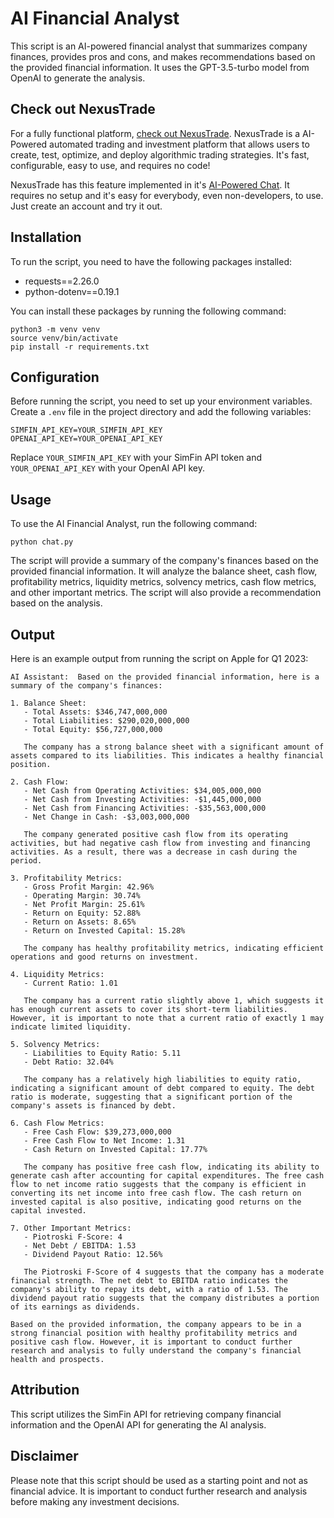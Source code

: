 # AI Financial Analyst

This script is an AI-powered financial analyst that summarizes company finances, provides pros and cons, and makes recommendations based on the provided financial information. It uses the GPT-3.5-turbo model from OpenAI to generate the analysis.

## Check out NexusTrade

For a fully functional platform, [check out NexusTrade](https://nexustrade.io/). NexusTrade is a AI-Powered automated trading and investment platform that allows users to create, test, optimize, and deploy algorithmic trading strategies. It's fast, configurable, easy to use, and requires no code!

NexusTrade has this feature implemented in it's [AI-Powered Chat](https://nexustrade.io/chat). It requires no setup and it's easy for everybody, even non-developers, to use. Just create an account and try it out.

## Installation

To run the script, you need to have the following packages installed:

- requests==2.26.0
- python-dotenv==0.19.1

You can install these packages by running the following command:

```
python3 -m venv venv
source venv/bin/activate
pip install -r requirements.txt
```

## Configuration

Before running the script, you need to set up your environment variables. Create a `.env` file in the project directory and add the following variables:

```
SIMFIN_API_KEY=YOUR_SIMFIN_API_KEY
OPENAI_API_KEY=YOUR_OPENAI_API_KEY
```

Replace `YOUR_SIMFIN_API_KEY` with your SimFin API token and `YOUR_OPENAI_API_KEY` with your OpenAI API key.

## Usage

To use the AI Financial Analyst, run the following command:

```
python chat.py
```

The script will provide a summary of the company's finances based on the provided financial information. It will analyze the balance sheet, cash flow, profitability metrics, liquidity metrics, solvency metrics, cash flow metrics, and other important metrics. The script will also provide a recommendation based on the analysis.

## Output

Here is an example output from running the script on Apple for Q1 2023:

```
AI Assistant:  Based on the provided financial information, here is a summary of the company's finances:

1. Balance Sheet:
   - Total Assets: $346,747,000,000
   - Total Liabilities: $290,020,000,000
   - Total Equity: $56,727,000,000

   The company has a strong balance sheet with a significant amount of assets compared to its liabilities. This indicates a healthy financial position.

2. Cash Flow:
   - Net Cash from Operating Activities: $34,005,000,000
   - Net Cash from Investing Activities: -$1,445,000,000
   - Net Cash from Financing Activities: -$35,563,000,000
   - Net Change in Cash: -$3,003,000,000

   The company generated positive cash flow from its operating activities, but had negative cash flow from investing and financing activities. As a result, there was a decrease in cash during the period.

3. Profitability Metrics:
   - Gross Profit Margin: 42.96%
   - Operating Margin: 30.74%
   - Net Profit Margin: 25.61%
   - Return on Equity: 52.88%
   - Return on Assets: 8.65%
   - Return on Invested Capital: 15.28%

   The company has healthy profitability metrics, indicating efficient operations and good returns on investment.

4. Liquidity Metrics:
   - Current Ratio: 1.01

   The company has a current ratio slightly above 1, which suggests it has enough current assets to cover its short-term liabilities. However, it is important to note that a current ratio of exactly 1 may indicate limited liquidity.

5. Solvency Metrics:
   - Liabilities to Equity Ratio: 5.11
   - Debt Ratio: 32.04%

   The company has a relatively high liabilities to equity ratio, indicating a significant amount of debt compared to equity. The debt ratio is moderate, suggesting that a significant portion of the company's assets is financed by debt.

6. Cash Flow Metrics:
   - Free Cash Flow: $39,273,000,000
   - Free Cash Flow to Net Income: 1.31
   - Cash Return on Invested Capital: 17.77%

   The company has positive free cash flow, indicating its ability to generate cash after accounting for capital expenditures. The free cash flow to net income ratio suggests that the company is efficient in converting its net income into free cash flow. The cash return on invested capital is also positive, indicating good returns on the capital invested.

7. Other Important Metrics:
   - Piotroski F-Score: 4
   - Net Debt / EBITDA: 1.53
   - Dividend Payout Ratio: 12.56%

   The Piotroski F-Score of 4 suggests that the company has a moderate financial strength. The net debt to EBITDA ratio indicates the company's ability to repay its debt, with a ratio of 1.53. The dividend payout ratio suggests that the company distributes a portion of its earnings as dividends.

Based on the provided information, the company appears to be in a strong financial position with healthy profitability metrics and positive cash flow. However, it is important to conduct further research and analysis to fully understand the company's financial health and prospects.
```

## Attribution

This script utilizes the SimFin API for retrieving company financial information and the OpenAI API for generating the AI analysis.

## Disclaimer

Please note that this script should be used as a starting point and not as financial advice. It is important to conduct further research and analysis before making any investment decisions.
